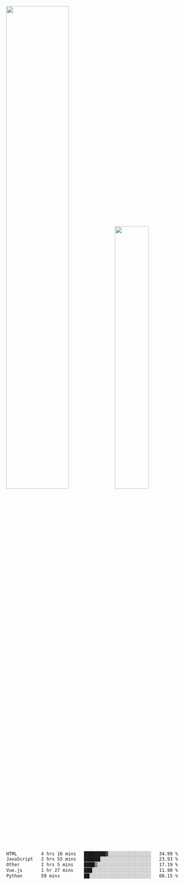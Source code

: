 <img align="" width="57.5%" src="https://github-readme-stats.vercel.app/api?username=Dream4ever&hide_title=true&hide_border=true&count_private=true&show_icons=true&include_all_commits=true&line_height=21" /><img align="" width="42.4%" src="https://github-readme-stats.vercel.app/api/top-langs/?username=Dream4ever&hide_title=true&count_private=true&show_icons=true&langs_count=6&hide_border=true&layout=compact" />

<!--START_SECTION:waka-->

```txt
HTML         4 hrs 16 mins   ████████▓░░░░░░░░░░░░░░░░   34.99 %
JavaScript   2 hrs 55 mins   ██████░░░░░░░░░░░░░░░░░░░   23.93 %
Other        2 hrs 5 mins    ████▒░░░░░░░░░░░░░░░░░░░░   17.19 %
Vue.js       1 hr 27 mins    ███░░░░░░░░░░░░░░░░░░░░░░   11.90 %
Python       59 mins         ██░░░░░░░░░░░░░░░░░░░░░░░   08.15 %
```

<!--END_SECTION:waka-->
